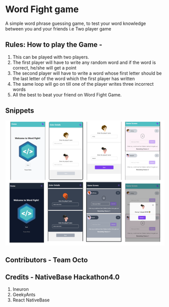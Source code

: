 # Word Fight game

A simple word phrase guessing game, to test your word knowledge between you and your friends i.e Two player game

## Rules: How to play the Game - 

1. This can be played with two players.
2. The first player will have to write any random word and if the word is correct, he/she will get a point
3. The second player will have to write a word whose first letter should be the last letter of the word which the first player has written
4. The same loop will go on till one of the player writes three incorrect words
5. All the best to beat your friend on Word Fight Game.

## Snippets

![snippet](https://github.com/Gilbishkosma/nativebase-hackathon/blob/main/assets/snip.png)

## Contributors - Team Octo

## Credits  - NativeBase Hackathon4.0
1. Ineuron
2. GeekyAnts
3. React NativeBase
